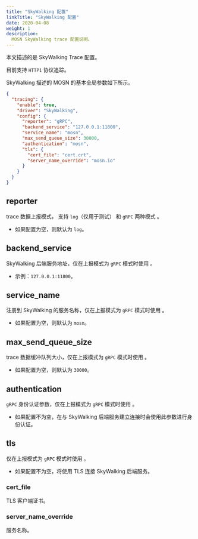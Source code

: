 ```yaml
---
title: "SkyWalking 配置"
linkTitle: "SkyWalking 配置"
date: 2020-04-08
weight: 1
description: 
  MOSN SkyWalking trace 配置说明。
---
```


本文描述的是 SkyWalking Trace  配置。

目前支持 `HTTP1` 协议追踪。

SkyWalking 描述的 MOSN 的基本全局参数如下所示。

```json
{
  "tracing": {
    "enable": true,
    "driver": "SkyWalking",
    "config": {
      "reporter": "gRPC",
      "backend_service": "127.0.0.1:11800",
      "service_name": "mosn",
      "max_send_queue_size": 30000,
      "authentication": "mosn",
      "tls": {
        "cert_file": "cert.crt",
        "server_name_override": "mosn.io"
      }
    }
  }
}
```

## reporter

trace 数据上报模式， 支持 `log`（仅用于测试） 和 `gRPC` 两种模式 。

- 如果配置为空，则默认为 `log`。

## backend_service

SkyWalking 后端服务地址，仅在上报模式为 `gRPC` 模式时使用 。

- 示例：`127.0.0.1:11800`。

## service_name

注册到 SkyWalking 的服务名称，仅在上报模式为 `gRPC` 模式时使用 。

- 如果配置为空，则默认为 `mosn`。

## max_send_queue_size

trace 数据缓冲队列大小，仅在上报模式为 `gRPC` 模式时使用 。

- 如果配置为空，则默认为 `30000`。

## authentication

`gRPC` 身份认证参数，仅在上报模式为 `gRPC` 模式时使用 。

- 如果配置不为空，在与 SkyWalking 后端服务建立连接时会使用此参数进行身份认证。 

## tls

仅在上报模式为 `gRPC` 模式时使用 。

- 如果配置不为空，将使用 TLS 连接 SkyWalking 后端服务。

### cert_file

TLS 客户端证书。

### server_name_override

服务名称。